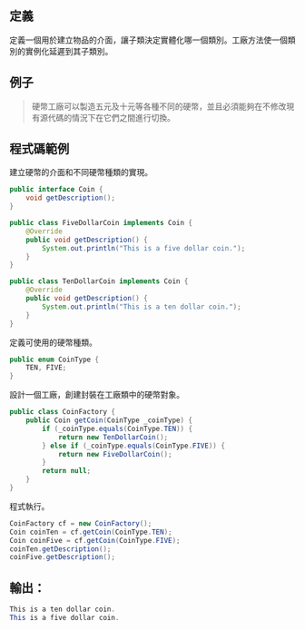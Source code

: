 ## 定義

定義一個用於建立物品的介面，讓子類決定實體化哪一個類別。工廠方法使一個類別的實例化延遲到其子類別。

## 例子   

> 硬幣工廠可以製造五元及十元等各種不同的硬幣，並且必須能夠在不修改現有源代碼的情況下在它們之間進行切換。  
  
## 程式碼範例  
建立硬幣的介面和不同硬幣種類的實現。
```java
public interface Coin {
    void getDescription();
}

public class FiveDollarCoin implements Coin {
    @Override
    public void getDescription() {
        System.out.println("This is a five dollar coin.");
    }
}

public class TenDollarCoin implements Coin {
    @Override
    public void getDescription() {
        System.out.println("This is a ten dollar coin.");
    }
}
```  

定義可使用的硬幣種類。  
```java
public enum CoinType {
    TEN, FIVE;
}
```  

設計一個工廠，創建封裝在工廠類中的硬幣對象。   
```java
public class CoinFactory {
    public Coin getCoin(CoinType _coinType) {
        if (_coinType.equals(CoinType.TEN)) {
            return new TenDollarCoin();
        } else if (_coinType.equals(CoinType.FIVE)) {
            return new FiveDollarCoin();
        }
        return null;
    }
}
```  

程式執行。 
```java
CoinFactory cf = new CoinFactory();
Coin coinTen = cf.getCoin(CoinType.TEN);
Coin coinFive = cf.getCoin(CoinType.FIVE);
coinTen.getDescription();
coinFive.getDescription();
```  

## 輸出：  
```java
This is a ten dollar coin.
This is a five dollar coin.
```
